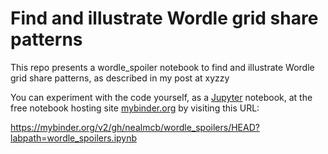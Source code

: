 # Find and illustrate Wordle grid share patterns

This repo presents a wordle_spoiler notebook to find and illustrate Wordle grid share patterns, as described in my post at
xyzzy

You can experiment with the code yourself, as a [Jupyter](https://jupyter.org/) notebook,
at the free notebook hosting site [mybinder.org](https://mybinder.org/) by visiting this URL:

https://mybinder.org/v2/gh/nealmcb/wordle_spoilers/HEAD?labpath=wordle_spoilers.ipynb
